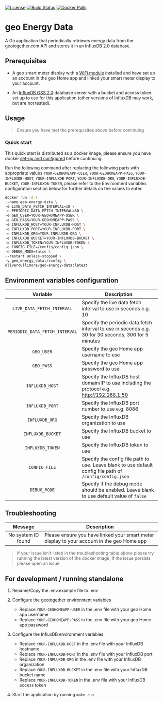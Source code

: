 [![License](https://img.shields.io/github/license/OliverCullimore/geo-energy-data?style=for-the-badge)](https://github.com/OliverCullimore/geo-energy-data)
[![Build Status](https://img.shields.io/github/workflow/status/OliverCullimore/geo-energy-data/ci?logo=github&style=for-the-badge)](https://github.com/OliverCullimore/geo-energy-data)
[![Docker Pulls](https://img.shields.io/docker/pulls/olivercullimore/geo-energy-data?logo=docker&style=for-the-badge)](https://hub.docker.com/r/olivercullimore/geo-energy-data)

# geo Energy Data

A Go application that periodically retrieves energy data from the geotogether.com API and stores it in an InfluxDB 2.0 database.


## Prerequisites

* A geo smart meter display with a [WiFi module](https://www.geotogether.com/consumer/product/wifi-module/) installed and have set up an account in the geo Home app and linked your smart meter display to your account.

* An [InfluxDB OSS 2.0](https://docs.influxdata.com/influxdb/v2.0/install/) database server with a bucket and access token set up to use for this application (other versions of InfluxDB may work, but are not tested).

## Usage

> Ensure you have met the prerequisites above before continuing

### Quick start

This quick start is distributed as a docker image, please ensure you have docker [set-up and configured](https://www.digitalocean.com/community/tutorial_collections/how-to-install-and-use-docker) before continuing.

Run the following command after replacing the following parts with appropriate values `YOUR-GEOHOMEAPP-USER`, `YOUR-GEOHOMEAPP-PASS`, `YOUR-INFLUXDB-HOST`, `YOUR-INFLUXDB-PORT`, `YOUR-INFLUXDB-ORG`, `YOUR-INFLUXDB-BUCKET`, `YOUR-INFLUXDB-TOKEN`, please refer to the Environment variables configuration section below for further details on the values to enter.

```bash
docker run -d \
--name geo-energy-data \
-e LIVE_DATA_FETCH_INTERVAL=10 \
-e PERIODIC_DATA_FETCH_INTERVAL=30 \
-e GEO_USER=YOUR-GEOHOMEAPP-USER \
-e GEO_PASS=YOUR-GEOHOMEAPP-PASS \
-e INFLUXDB_HOST=YOUR-INFLUXDB-HOST \
-e INFLUXDB_PORT=YOUR-INFLUXDB-PORT \
-e INFLUXDB_ORG=YOUR-INFLUXDB-ORG \
-e INFLUXDB_BUCKET=YOUR-INFLUXDB-BUCKET \
-e INFLUXDB_TOKEN=YOUR-INFLUXDB-TOKEN \
-e CONFIG_FILE=/config/config.json \
-e DEBUG_MODE=false \
--restart unless-stopped \
-v geo_energy_data:/config \
olivercullimore/geo-energy-data:latest
```

## Environment variables configuration

|            Variable            |                                               Description                                                 |
| :----------------------------: | --------------------------------------------------------------------------------------------------------- |
| `LIVE_DATA_FETCH_INTERVAL`     | Specify the live data fetch interval to use in seconds e.g. 10                                            |
| `PERIODIC_DATA_FETCH_INTERVAL` | Specify the periodic data fetch interval to use in seconds e.g. 30 for 30 seconds, 300 for 5 minutes      |
| `GEO_USER`                     | Specify the geo Home app username to use                                                                  |
| `GEO_PASS`                     | Specify the geo Home app password to use                                                                  |
| `INFLUXDB_HOST`                | Specify the InfluxDB host domain/IP to use including the protocol e.g. http://192.168.1.50                |
| `INFLUXDB_PORT`                | Specify the InfluxDB port number to use e.g. 8086                                                         |
| `INFLUXDB_ORG`                 | Specify the InfluxDB organization to use                                                                  |
| `INFLUXDB_BUCKET`              | Specify the InfluxDB bucket to use                                                                        |
| `INFLUXDB_TOKEN`               | Specify the InfluxDB token to use                                                                         |
| `CONFIG_FILE`                  | Specify the config file path to use. Leave blank to use default config file path of `/config/config.json` |
| `DEBUG_MODE`                   | Specify if the debug mode should be enabled. Leave blank to use default value of `false`                  |

## Troubleshooting

|      Message       |                                       Description                                          |
| :----------------: | ------------------------------------------------------------------------------------------ |
| No system ID found | Please ensure you have linked your smart meter display to your account in the geo Home app |

> If your issue isn't listed in the troubleshooting table above please try running the latest version of the docker image, if the issue persists please open an issue

## For development / running standalone

1. Rename/Copy the .env.example file to .env

2. Configure the geotogether environment variables
    * Replace `YOUR-GEOHOMEAPP-USER` in the .env file with your geo Home app username 
    * Replace `YOUR-GEOHOMEAPP-PASS` in the .env file with your geo Home app password


3. Configure the InfluxDB environment variables
    * Replace `YOUR-INFLUXDB-HOST` in the .env file with your InfluxDB hostname
    * Replace `YOUR-INFLUXDB-PORT` in the .env file with your InfluxDB port
    * Replace `YOUR-INFLUXDB-ORG` in the .env file with your InfluxDB organization
    * Replace `YOUR-INFLUXDB-BUCKET` in the .env file with your InfluxDB bucket name
    * Replace `YOUR-INFLUXDB-TOKEN` in the .env file with your InfluxDB access token


4. Start the application by running `make run`